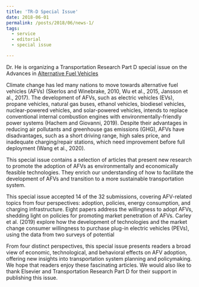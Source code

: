 ```yaml
---
title: 'TR-D Special Issue'
date: 2018-06-01
permalink: /posts/2018/06/news-1/
tags:
  - service
  - editorial
  - special issue

---
```


Dr. He is organizing a Transportation Research Part D special issue on the Advances in [Alternative Fuel Vehicles](https://www.sciencedirect.com/science/article/abs/pii/S1361920920305952)

Climate change has led many nations to move towards alternative fuel vehicles (AFVs) (Skerlos and Winebrake, 2010, Wu et al., 2015, Jansson et al., 2017). The development of AFVs, such as electric vehicles (EVs), propane vehicles, natural gas buses, ethanol vehicles, biodiesel vehicles, nuclear-powered vehicles, and solar-powered vehicles, intends to replace conventional internal combustion engines with environmentally-friendly power systems (Hachem and Giovanni, 2019). Despite their advantages in reducing air pollutants and greenhouse gas emissions (GHG), AFVs have disadvantages, such as a short driving range, high sales price, and inadequate charging/repair stations, which need improvement before full deployment (Wang et al., 2020).

This special issue contains a selection of articles that present new research to promote the adoption of AFVs as environmentally and economically feasible technologies. They enrich our understanding of how to facilitate the development of AFVs and transition to a more sustainable transportation system.

This special issue accepted 14 of the 32 submissions, covering AFV-related topics from four perspectives: adoption, policies, energy consumption, and charging infrastructure.
Eight papers address the willingness to adopt AFVs, shedding light on policies for promoting market penetration of AFVs. Carley et al. (2019) explore how the development of technologies and the market change consumer willingness to purchase plug-in electric vehicles (PEVs), using the data from two surveys of potential

From four distinct perspectives, this special issue presents readers a broad view of economic, technological, and behavioral effects on AFV adoption, offering new insights into transportation system planning and policymaking. We hope that readers enjoy these fascinating articles. We would also like to thank Elsevier and Transportation Research Part D for their support in publishing this issue.